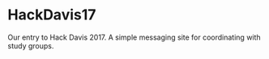 # HackDavis17
Our entry to Hack Davis 2017. A simple messaging site for coordinating with study groups.
